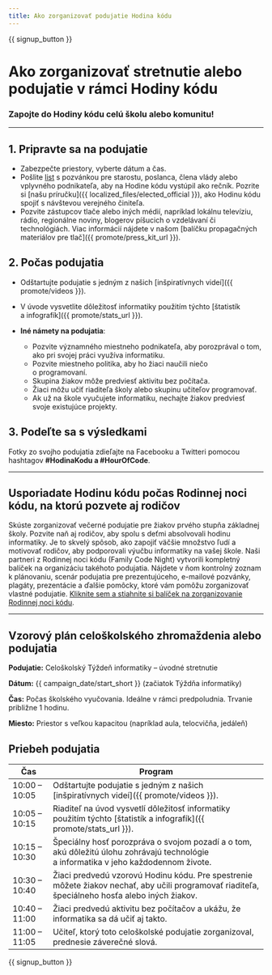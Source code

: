 ```yaml
---
title: Ako zorganizovať podujatie Hodina kódu
---
```


{{ signup_button }}

# Ako zorganizovať stretnutie alebo podujatie v rámci Hodiny kódu

### Zapojte do Hodiny kódu celú školu alebo komunitu!

* * *

## 1. Pripravte sa na podujatie

- Zabezpečte priestory, vyberte dátum a čas.
- Pošlite [list](https://hourofcode.com/promote/resources#sample-emails) s pozvánkou pre starostu, poslanca, člena vlády alebo vplyvného podnikateľa, aby na Hodine kódu vystúpil ako rečník. Pozrite si [našu príručku]({{ localized_files/elected_official }}), ako Hodinu kódu spojiť s návštevou verejného činiteľa.
- Pozvite zástupcov tlače alebo iných médií, napríklad lokálnu televíziu, rádio, regionálne noviny, blogerov píšucich o vzdelávaní či technológiách. Viac informácií nájdete v našom [balíčku propagačných materiálov pre tlač]({{ promote/press_kit_url }}).

## 2. Počas podujatia

- Odštartujte podujatie s jedným z našich [inšpiratívnych videí]({{ promote/videos }}).
- V úvode vysvetlite dôležitosť informatiky použitím týchto [štatistík a infografík]({{ promote/stats_url }}).   
      
    
- **Iné námety na podujatia**: 
    - Pozvite významného miestneho podnikateľa, aby porozprával o tom, ako pri svojej práci využíva informatiku.
    - Pozvite miestneho politika, aby ho žiaci naučili niečo o programovaní.
    - Skupina žiakov môže predviesť aktivitu bez počítača.
    - Žiaci môžu učiť riaditeľa školy alebo skupinu učiteľov programovať.
    - Ak už na škole vyučujete informatiku, nechajte žiakov predviesť svoje existujúce projekty.

## 3. Podeľte sa s výsledkami

Fotky zo svojho podujatia zdieľajte na Facebooku a Twitteri pomocou hashtagov **#HodinaKodu a #HourOfCode**.

* * *

## Usporiadate Hodinu kódu počas Rodinnej noci kódu, na ktorú pozvete aj rodičov

Skúste zorganizovať večerné podujatie pre žiakov prvého stupňa základnej školy. Pozvite naň aj rodičov, aby spolu s deťmi absolvovali hodinu informatiky. Je to skvelý spôsob, ako zapojiť väčšie množstvo ľudí a motivovať rodičov, aby podporovali výučbu informatiky na vašej škole. Naši partneri z Rodinnej noci kódu (Family Code Night) vytvorili kompletný balíček na organizáciu takéhoto podujatia. Nájdete v ňom kontrolný zoznam k plánovaniu, scenár podujatia pre prezentujúceho, e-mailové pozvánky, plagáty, prezentácie a ďalšie pomôcky, ktoré vám pomôžu zorganizovať vlastné podujatie. [Kliknite sem a stiahnite si balíček na zorganizovanie Rodinnej noci kódu](http://www.familycodenight.org/DownloadCodeDotOrg.html).

* * *

## Vzorový plán celoškolského zhromaždenia alebo podujatia

**Podujatie:** Celoškolský Týždeň informatiky – úvodné stretnutie

**Dátum:** {{ campaign_date/start_short }} (začiatok Týždňa informatiky)

**Čas:** Počas školského vyučovania. Ideálne v rámci predpoludnia. Trvanie približne 1 hodinu.

**Miesto:** Priestor s veľkou kapacitou (napríklad aula, telocvičňa, jedáleň)

## Priebeh podujatia

| Čas           | Program                                                                                                                                         |
| ------------- | ----------------------------------------------------------------------------------------------------------------------------------------------- |
| 10:00 – 10:05 | Odštartujte podujatie s jedným z našich [inšpiratívnych videí]({{ promote/videos }}).                                                           |
| 10:05 – 10:15 | Riaditeľ na úvod vysvetlí dôležitosť informatiky použitím týchto [štatistík a infografík]({{ promote/stats_url }}).                             |
| 10:15 – 10:30 | Špeciálny hosť porozpráva o svojom pozadí a o tom, akú dôležitú úlohu zohrávajú technológie a informatika v jeho každodennom živote.            |
| 10:30 – 10:40 | Žiaci predvedú vzorovú Hodinu kódu. Pre spestrenie môžete žiakov nechať, aby učili programovať riaditeľa, špeciálneho hosťa alebo iných žiakov. |
| 10:40 – 11:00 | Žiaci predvedú aktivitu bez počítačov a ukážu, že informatika sa dá učiť aj takto.                                                              |
| 11:00 – 11:05 | Učiteľ, ktorý toto celoškolské podujatie zorganizoval, prednesie záverečné slová.                                                               |

{{ signup_button }}